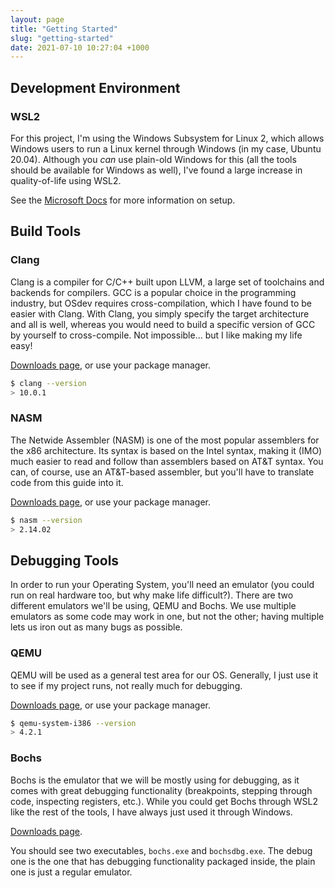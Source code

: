 ```yaml
---
layout: page
title: "Getting Started"
slug: "getting-started"
date: 2021-07-10 10:27:04 +1000
---
```


## Development Environment
### WSL2
For this project, I'm using the Windows Subsystem for Linux 2, which allows Windows users to run a Linux kernel through Windows (in my case, Ubuntu 20.04). Although you *can* use plain-old Windows for this (all the tools should be available for Windows as well), I've found a large increase in quality-of-life using WSL2.

See the [Microsoft Docs](https://docs.microsoft.com/en-us/windows/wsl/install-win10) for more information on setup.

## Build Tools
### Clang
Clang is a compiler for C/C++ built upon LLVM, a large set of toolchains and backends for compilers. GCC is a popular choice in the programming industry, but OSdev requires cross-compilation, which I have found to be easier with Clang. With Clang, you simply specify the target architecture and all is well, whereas you would need to build a specific version of GCC by yourself to cross-compile. Not impossible... but I like making my life easy!

[Downloads page](https://releases.llvm.org/download.html), or use your package manager.

```bash
$ clang --version
> 10.0.1
```

### NASM
The Netwide Assembler (NASM) is one of the most popular assemblers for the x86 architecture. Its syntax is based on the Intel syntax, making it (IMO) much easier to read and follow than assemblers based on AT&T syntax. You can, of course, use an AT&T-based assembler, but you'll have to translate code from this guide into it.

[Downloads page](https://www.nasm.us/pub/nasm/releasebuilds/?C=M;O=D), or use your package manager.

```bash
$ nasm --version
> 2.14.02
```

## Debugging Tools
In order to run your Operating System, you'll need an emulator (you could run on real hardware too, but why make life difficult?). There are two different emulators we'll be using, QEMU and Bochs. We use multiple emulators as some code may work in one, but not the other; having multiple lets us iron out as many bugs as possible.

### QEMU
QEMU will be used as a general test area for our OS. Generally, I just use it to see if my project runs, not really much for debugging.

[Downloads page](https://www.qemu.org/download/), or use your package manager.

```bash
$ qemu-system-i386 --version
> 4.2.1
```

### Bochs
Bochs is the emulator that we will be mostly using for debugging, as it comes with great debugging functionality (breakpoints, stepping through code, inspecting registers, etc.). While you could get Bochs through WSL2 like the rest of the tools, I have always just used it through Windows. 

[Downloads page](https://sourceforge.net/projects/bochs/files/bochs/).

You should see two executables, `bochs.exe` and `bochsdbg.exe`. The debug one is the one that has debugging functionality packaged inside, the plain one is just a regular emulator.
